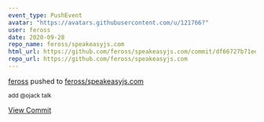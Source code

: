 ```yaml
---
event_type: PushEvent
avatar: "https://avatars.githubusercontent.com/u/121766?"
user: feross
date: 2020-09-28
repo_name: feross/speakeasyjs.com
html_url: https://github.com/feross/speakeasyjs.com/commit/df66727b71ee092fb9761ac9360c9c4b315caea4
repo_url: https://github.com/feross/speakeasyjs.com
---
```


<a href='https://github.com/feross' target='_blank'>feross</a> pushed to <a href='https://github.com/feross/speakeasyjs.com' target='_blank'>feross/speakeasyjs.com</a>

<small>add @ojack talk</small>

<a href='https://github.com/feross/speakeasyjs.com/commit/df66727b71ee092fb9761ac9360c9c4b315caea4' target='_blank'>View Commit</a>